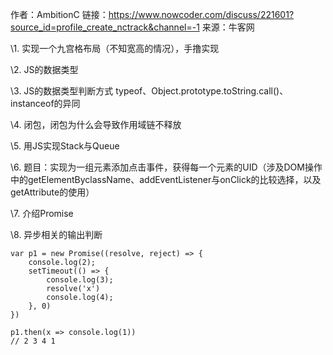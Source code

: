 作者：AmbitionC
链接：https://www.nowcoder.com/discuss/221601?source_id=profile_create_nctrack&channel=-1
来源：牛客网



\1. 实现一个九宫格布局（不知宽高的情况），手撸实现 


 \2. JS的数据类型 

 \3. JS的数据类型判断方式 typeof、Object.prototype.toString.call()、instanceof的异同 

 \4. 闭包，闭包为什么会导致作用域链不释放 

 \5. 用JS实现Stack与Queue 

 \6. 题目：实现为一组元素添加点击事件，获得每一个元素的UID（涉及DOM操作中的getElementByclassName、addEventListener与onClick的比较选择，以及getAttribute的使用） 

 \7. 介绍Promise 

 \8. 异步相关的输出判断 

```
var p1 = new Promise((resolve, reject) => {
    console.log(2);
    setTimeout(() => {
        console.log(3);
        resolve('x')
        console.log(4);
    }, 0)
})

p1.then(x => console.log(1))
// 2 3 4 1
```